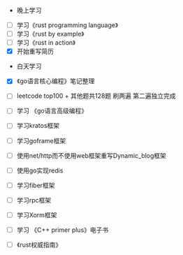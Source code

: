 + 晚上学习

- [ ] 学习《rust programming language》
- [ ] 学习《rust by example》
- [ ] 学习《rust in action》
- [x] 开始重写简历

+ 白天学习

- [x] 《go语言核心编程》笔记整理
- [ ] leetcode top100 + 其他题共128题 刷两遍 第二遍独立完成
- [ ] 学习 《go语言高级编程》
- [ ] 学习kratos框架
- [ ] 学习goframe框架
- [ ] 使用net/http而不使用web框架重写Dynamic_blog框架
- [ ] 使用go实现redis
- [ ] 学习fiber框架
- [ ] 学习rpc框架
- [ ] 学习Xorm框架
- [ ] 学习 《C++ primer plus》电子书
- [ ] 《rust权威指南》

